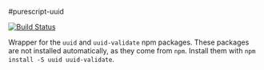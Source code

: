 #purescript-uuid

[![Build Status](https://travis-ci.org/spicydonuts/purescript-uuid.svg?branch=master)](https://travis-ci.org/spicydonuts/purescript-uuid)

Wrapper for the `uuid` and `uuid-validate` npm packages.
These packages are not installed automatically, as they come from `npm`.
Install them with `npm install -S uuid uuid-validate`.
